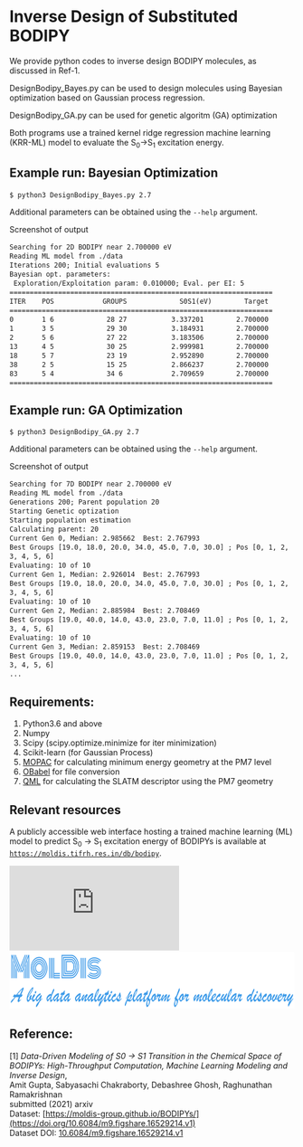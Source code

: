 Inverse Design of Substituted BODIPY
======================================
We provide python codes to inverse design BODIPY molecules, as discussed in Ref-1. 

DesignBodipy_Bayes.py can be used to design molecules using Bayesian optimization based on Gaussian process regression.

DesignBodipy_GA.py can be used for genetic algoritm (GA) optimization

Both programs use a trained kernel ridge regression machine learning (KRR-ML) model to evaluate the S<sub>0</sub>&#8594;S<sub>1</sub> excitation energy.

## Example run: Bayesian Optimization

```
$ python3 DesignBodipy_Bayes.py 2.7
```

Additional parameters can be obtained using the `--help` argument.     

Screenshot of output
```
Searching for 2D BODIPY near 2.700000 eV
Reading ML model from ./data
Iterations 200; Initial evaluations 5
Bayesian opt. parameters:
 Exploration/Exploitation param: 0.010000; Eval. per EI: 5
=================================================================
ITER    POS            GROUPS             S0S1(eV)        Target
=================================================================
0       1 6             28 27           3.337201        2.700000
1       3 5             29 30           3.184931        2.700000
2       5 6             27 22           3.183506        2.700000
13      4 5             30 25           2.999981        2.700000
18      5 7             23 19           2.952890        2.700000
38      2 5             15 25           2.866237        2.700000
83      5 4             34 6            2.709659        2.700000
=================================================================
```


## Example run: GA Optimization
```
$ python3 DesignBodipy_GA.py 2.7
```

Additional parameters can be obtained using the `--help` argument.        


Screenshot of output
```
Searching for 7D BODIPY near 2.700000 eV
Reading ML model from ./data
Generations 200; Parent population 20
Starting Genetic optization
Starting population estimation
Calculating parent: 20   
Current Gen 0, Median: 2.985662  Best: 2.767993
Best Groups [19.0, 18.0, 20.0, 34.0, 45.0, 7.0, 30.0] ; Pos [0, 1, 2, 3, 4, 5, 6]
Evaluating: 10 of 10   
Current Gen 1, Median: 2.926014  Best: 2.767993
Best Groups [19.0, 18.0, 20.0, 34.0, 45.0, 7.0, 30.0] ; Pos [0, 1, 2, 3, 4, 5, 6]
Evaluating: 10 of 10   
Current Gen 2, Median: 2.885984  Best: 2.708469
Best Groups [19.0, 40.0, 14.0, 43.0, 23.0, 7.0, 11.0] ; Pos [0, 1, 2, 3, 4, 5, 6]
Evaluating: 10 of 10   
Current Gen 3, Median: 2.859153  Best: 2.708469
Best Groups [19.0, 40.0, 14.0, 43.0, 23.0, 7.0, 11.0] ; Pos [0, 1, 2, 3, 4, 5, 6]
...

```


## Requirements:
1. Python3.6 and above
2. Numpy
3. Scipy (scipy.optimize.minimize for iter minimization)
4. Scikit-learn (for Gaussian Process)
5. [MOPAC](http://openmopac.net/) for calculating minimum energy geometry at the PM7 level
6. [OBabel](http://openbabel.org/wiki/Main_Page) for file conversion
7. [QML](https://www.qmlcode.org/) for calculating the SLATM descriptor using the PM7 geometry

## Relevant resources
A publicly accessible web interface hosting a trained machine learning (ML) model to predict S<sub>0</sub>  → S<sub>1</sub> excitation energy of BODIPYs is available at [`https://moldis.tifrh.res.in/db/bodipy`](https://moldis.tifrh.res.in/db/bodipy).  


![](https://moldis.tifrh.res.in/index.html)
<a href="https://moldis.tifrh.res.in/index.html">
<img src="MolDis.png"  height="100">
</a>



## Reference:
[1] _Data-Driven Modeling of S0 -> S1 Transition in the Chemical Space of BODIPYs: High-Throughput Computation, Machine Learning Modeling and Inverse Design_,       
    Amit Gupta, Sabyasachi Chakraborty, Debashree Ghosh, Raghunathan Ramakrishnan                
    submitted (2021) arxiv                  
    Dataset: [https://moldis-group.github.io/BODIPYs/](https://doi.org/10.6084/m9.figshare.16529214.v1)      
    Dataset DOI: [10.6084/m9.figshare.16529214.v1](https://doi.org/10.6084/m9.figshare.16529214.v1)        


